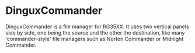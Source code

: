 # DinguxCommander
DinguxCommander is a file manager for RG35XX. It uses two vertical panels side by side, one being the source and the other the destination, like many 'commander-style' file managers such as Norton Commander or Midnight Commander.
